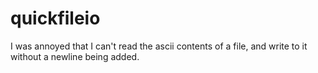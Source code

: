 # quickfileio
I was annoyed that I can't read the ascii contents of a file, and write to it without a newline being added.
